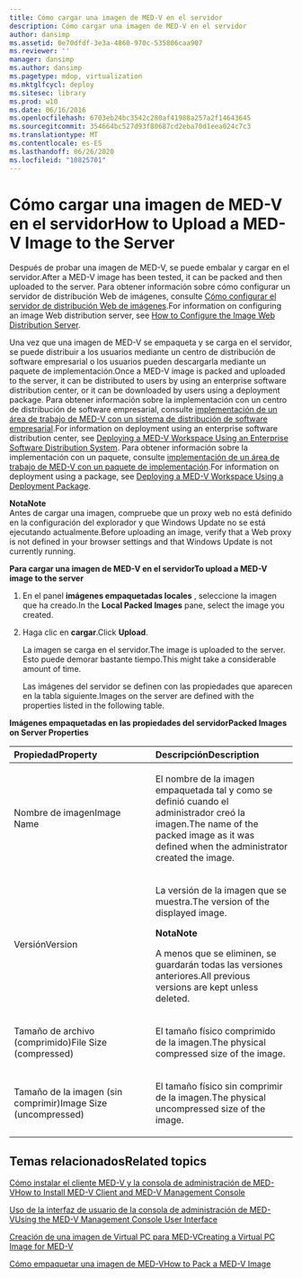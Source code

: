 ```yaml
---
title: Cómo cargar una imagen de MED-V en el servidor
description: Cómo cargar una imagen de MED-V en el servidor
author: dansimp
ms.assetid: 0e70dfdf-3e3a-4860-970c-535806caa907
ms.reviewer: ''
manager: dansimp
ms.author: dansimp
ms.pagetype: mdop, virtualization
ms.mktglfcycl: deploy
ms.sitesec: library
ms.prod: w10
ms.date: 06/16/2016
ms.openlocfilehash: 6703eb24bc3542c280af41988a257a2f14643645
ms.sourcegitcommit: 354664bc527d93f80687cd2eba70d1eea024c7c3
ms.translationtype: MT
ms.contentlocale: es-ES
ms.lasthandoff: 06/26/2020
ms.locfileid: "10825701"
---
```

# <span data-ttu-id="2c48b-103">Cómo cargar una imagen de MED-V en el servidor</span><span class="sxs-lookup"><span data-stu-id="2c48b-103">How to Upload a MED-V Image to the Server</span></span>


<span data-ttu-id="2c48b-104">Después de probar una imagen de MED-V, se puede embalar y cargar en el servidor.</span><span class="sxs-lookup"><span data-stu-id="2c48b-104">After a MED-V image has been tested, it can be packed and then uploaded to the server.</span></span> <span data-ttu-id="2c48b-105">Para obtener información sobre cómo configurar un servidor de distribución Web de imágenes, consulte [Cómo configurar el servidor de distribución Web de imágenes](how-to-configure-the-image-web-distribution-server.md).</span><span class="sxs-lookup"><span data-stu-id="2c48b-105">For information on configuring an image Web distribution server, see [How to Configure the Image Web Distribution Server](how-to-configure-the-image-web-distribution-server.md).</span></span>

<span data-ttu-id="2c48b-106">Una vez que una imagen de MED-V se empaqueta y se carga en el servidor, se puede distribuir a los usuarios mediante un centro de distribución de software empresarial o los usuarios pueden descargarla mediante un paquete de implementación.</span><span class="sxs-lookup"><span data-stu-id="2c48b-106">Once a MED-V image is packed and uploaded to the server, it can be distributed to users by using an enterprise software distribution center, or it can be downloaded by users using a deployment package.</span></span> <span data-ttu-id="2c48b-107">Para obtener información sobre la implementación con un centro de distribución de software empresarial, consulte [implementación de un área de trabajo de MED-V con un sistema de distribución de software empresarial](deploying-a-med-v-workspace-using-an-enterprise-software-distribution-system.md).</span><span class="sxs-lookup"><span data-stu-id="2c48b-107">For information on deployment using an enterprise software distribution center, see [Deploying a MED-V Workspace Using an Enterprise Software Distribution System](deploying-a-med-v-workspace-using-an-enterprise-software-distribution-system.md).</span></span> <span data-ttu-id="2c48b-108">Para obtener información sobre la implementación con un paquete, consulte [implementación de un área de trabajo de MED-V con un paquete de implementación](deploying-a-med-v-workspace-using-a-deployment-package.md).</span><span class="sxs-lookup"><span data-stu-id="2c48b-108">For information on deployment using a package, see [Deploying a MED-V Workspace Using a Deployment Package](deploying-a-med-v-workspace-using-a-deployment-package.md).</span></span>

**<span data-ttu-id="2c48b-109">Nota</span><span class="sxs-lookup"><span data-stu-id="2c48b-109">Note</span></span>**  
<span data-ttu-id="2c48b-110">Antes de cargar una imagen, compruebe que un proxy web no está definido en la configuración del explorador y que Windows Update no se está ejecutando actualmente.</span><span class="sxs-lookup"><span data-stu-id="2c48b-110">Before uploading an image, verify that a Web proxy is not defined in your browser settings and that Windows Update is not currently running.</span></span>



**<span data-ttu-id="2c48b-111">Para cargar una imagen de MED-V en el servidor</span><span class="sxs-lookup"><span data-stu-id="2c48b-111">To upload a MED-V image to the server</span></span>**

1.  <span data-ttu-id="2c48b-112">En el panel **imágenes empaquetadas locales** , seleccione la imagen que ha creado.</span><span class="sxs-lookup"><span data-stu-id="2c48b-112">In the **Local Packed Images** pane, select the image you created.</span></span>

2.  <span data-ttu-id="2c48b-113">Haga clic en **cargar**.</span><span class="sxs-lookup"><span data-stu-id="2c48b-113">Click **Upload**.</span></span>

    <span data-ttu-id="2c48b-114">La imagen se carga en el servidor.</span><span class="sxs-lookup"><span data-stu-id="2c48b-114">The image is uploaded to the server.</span></span> <span data-ttu-id="2c48b-115">Esto puede demorar bastante tiempo.</span><span class="sxs-lookup"><span data-stu-id="2c48b-115">This might take a considerable amount of time.</span></span>

    <span data-ttu-id="2c48b-116">Las imágenes del servidor se definen con las propiedades que aparecen en la tabla siguiente.</span><span class="sxs-lookup"><span data-stu-id="2c48b-116">Images on the server are defined with the properties listed in the following table.</span></span>

**<span data-ttu-id="2c48b-117">Imágenes empaquetadas en las propiedades del servidor</span><span class="sxs-lookup"><span data-stu-id="2c48b-117">Packed Images on Server Properties</span></span>**

<table>
<colgroup>
<col width="50%" />
<col width="50%" />
</colgroup>
<thead>
<tr class="header">
<th align="left"><span data-ttu-id="2c48b-118">Propiedad</span><span class="sxs-lookup"><span data-stu-id="2c48b-118">Property</span></span></th>
<th align="left"><span data-ttu-id="2c48b-119">Descripción</span><span class="sxs-lookup"><span data-stu-id="2c48b-119">Description</span></span></th>
</tr>
</thead>
<tbody>
<tr class="odd">
<td align="left"><p><span data-ttu-id="2c48b-120">Nombre de imagen</span><span class="sxs-lookup"><span data-stu-id="2c48b-120">Image Name</span></span></p></td>
<td align="left"><p><span data-ttu-id="2c48b-121">El nombre de la imagen empaquetada tal y como se definió cuando el administrador creó la imagen.</span><span class="sxs-lookup"><span data-stu-id="2c48b-121">The name of the packed image as it was defined when the administrator created the image.</span></span></p></td>
</tr>
<tr class="even">
<td align="left"><p><span data-ttu-id="2c48b-122">Versión</span><span class="sxs-lookup"><span data-stu-id="2c48b-122">Version</span></span></p></td>
<td align="left"><p><span data-ttu-id="2c48b-123">La versión de la imagen que se muestra.</span><span class="sxs-lookup"><span data-stu-id="2c48b-123">The version of the displayed image.</span></span></p>
<div class="alert">
<strong><span data-ttu-id="2c48b-124">Nota</span><span class="sxs-lookup"><span data-stu-id="2c48b-124">Note</span></span></strong><br/><p><span data-ttu-id="2c48b-125">A menos que se eliminen, se guardarán todas las versiones anteriores.</span><span class="sxs-lookup"><span data-stu-id="2c48b-125">All previous versions are kept unless deleted.</span></span></p>
</div>
<div>

</div></td>
</tr>
<tr class="odd">
<td align="left"><p><span data-ttu-id="2c48b-126">Tamaño de archivo (comprimido)</span><span class="sxs-lookup"><span data-stu-id="2c48b-126">File Size (compressed)</span></span></p></td>
<td align="left"><p><span data-ttu-id="2c48b-127">El tamaño físico comprimido de la imagen.</span><span class="sxs-lookup"><span data-stu-id="2c48b-127">The physical compressed size of the image.</span></span></p></td>
</tr>
<tr class="even">
<td align="left"><p><span data-ttu-id="2c48b-128">Tamaño de la imagen (sin comprimir)</span><span class="sxs-lookup"><span data-stu-id="2c48b-128">Image Size (uncompressed)</span></span></p></td>
<td align="left"><p><span data-ttu-id="2c48b-129">El tamaño físico sin comprimir de la imagen.</span><span class="sxs-lookup"><span data-stu-id="2c48b-129">The physical uncompressed size of the image.</span></span></p></td>
</tr>
</tbody>
</table>



## <span data-ttu-id="2c48b-130">Temas relacionados</span><span class="sxs-lookup"><span data-stu-id="2c48b-130">Related topics</span></span>


[<span data-ttu-id="2c48b-131">Cómo instalar el cliente MED-V y la consola de administración de MED-V</span><span class="sxs-lookup"><span data-stu-id="2c48b-131">How to Install MED-V Client and MED-V Management Console</span></span>](how-to-install-med-v-client-and-med-v-management-console.md)

[<span data-ttu-id="2c48b-132">Uso de la interfaz de usuario de la consola de administración de MED-V</span><span class="sxs-lookup"><span data-stu-id="2c48b-132">Using the MED-V Management Console User Interface</span></span>](using-the-med-v-management-console-user-interface.md)

[<span data-ttu-id="2c48b-133">Creación de una imagen de Virtual PC para MED-V</span><span class="sxs-lookup"><span data-stu-id="2c48b-133">Creating a Virtual PC Image for MED-V</span></span>](creating-a-virtual-pc-image-for-med-v.md)

[<span data-ttu-id="2c48b-134">Cómo empaquetar una imagen de MED-V</span><span class="sxs-lookup"><span data-stu-id="2c48b-134">How to Pack a MED-V Image</span></span>](how-to-pack-a-med-v-image.md)









